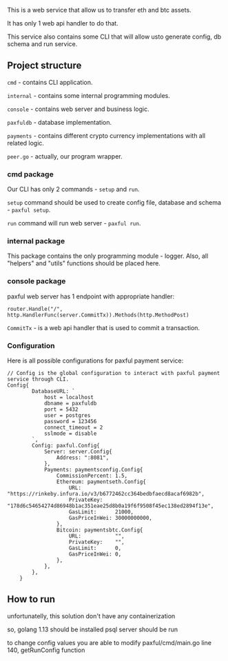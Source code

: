 This is a web service that allow us to transfer eth and btc assets.

It has only 1 web api handler to do that.

This service also contains some CLI that will allow usto generate config, db schema and run service.

## Project structure

`cmd` - contains CLI application.

`internal` - contains some internal programming modules.

`console` - contains web server and business logic.

`paxfuldb` - database implementation.

`payments` - contains different crypto currency implementations with all related logic.

`peer.go` - actually, our program wrapper.

### cmd package

Our CLI has only 2 commands - `setup` and `run`.

`setup` command should be used to create config file, database and schema - `paxful setup`.

`run` command will run web server - `paxful run`.

### internal package

This package contains the only programming module - logger.
Also, all "helpers" and "utils" functions should be placed here.

### console package

paxful web server has 1 endpoint with appropriate handler:

```
router.Handle("/", http.HandlerFunc(server.CommitTx)).Methods(http.MethodPost)
```

`CommitTx` - is a web api handler that is used to commit a transaction.

### Configuration

Here is all possible configurations for paxful payment service:

```
// Config is the global configuration to interact with paxful payment service through CLI.
Config{
		DatabaseURL: `
			host = localhost
			dbname = paxfuldb
			port = 5432
			user = postgres
			password = 123456
			connect_timeout = 2
			sslmode = disable
		`,
		Config: paxful.Config{
			Server: server.Config{
				Address: ":8081",
			},
			Payments: paymentsconfig.Config{
				CommissionPercent: 1.5,
				Ethereum: paymentseth.Config{
					URL:           "https://rinkeby.infura.io/v3/b6772462cc364bedbfaecd8acaf6982b",
					PrivateKey:    "178d6c54654274d86948b1ac351eae25d8b0a19f6f9508f45ec138ed2894f13e",
					GasLimit:      21000,
					GasPriceInWei: 30000000000,
				},
				Bitcoin: paymentsbtc.Config{
					URL:           "",
					PrivateKey:    "",
					GasLimit:      0,
					GasPriceInWei: 0,
				},
			},
		},
	}
```

## How to run
unfortunatelly, this solution don't have any containerization 

so, golang 1.13 should be installed
psql server should be run

to change config values you are able to modify
paxful/cmd/main.go 
line 140, getRunConfig function

